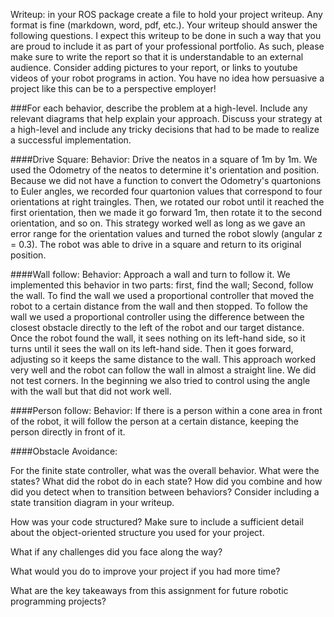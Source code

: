Writeup: in your ROS package create a file to hold your project writeup. Any format is fine (markdown, word, pdf, etc.). Your writeup should answer the following questions.  I expect this writeup to be done in such a way that you are proud to include it as part of your professional portfolio.  As such, please make sure to write the report so that it is understandable to an external audience.  Consider adding pictures to your report, or links to youtube videos of your robot programs in action.  You have no idea how persuasive a project like this can be to a perspective employer!

###For each behavior, describe the problem at a high-level. Include any relevant diagrams that help explain your approach.  Discuss your strategy at a high-level and include any tricky decisions that had to be made to realize a successful implementation.

####Drive Square:
Behavior: Drive the neatos in a square of 1m by 1m.
We used the Odometry of the neatos to determine it's orientation and position. Because we did not have a function to convert the Odometry's quartonions to Euler angles, we recorded four quartonion values that correspond to four orientations at right traingles. Then, we rotated our robot until it reached the first orientation, then we made it go forward 1m, then rotate it to the second orientation, and so on. This strategy worked well as long as we gave an error range for the orientation values and turned the robot slowly (angular z = 0.3). The robot was able to drive in a square and return to its original position.

####Wall follow:
Behavior: Approach a wall and turn to follow it.
We implemented this behavior in two parts: first, find the wall; Second, follow the wall. To find the wall we used a proportional controller that moved the robot to a certain distance from the wall and then stopped. To follow the wall we used a proportional controller using the difference between the closest obstacle directly to the left of the robot and our target distance. Once the robot found the wall, it sees nothing on its left-hand side, so it turns until it sees the wall on its left-hand side. Then it goes forward, adjusting so it keeps the same distance to the wall. This approach worked very well and the robot can follow the wall in almost a straight line. We did not test corners. In the beginning we also tried to control using the angle with the wall but that did not work well.

####Person follow:
Behavior: If there is a person within a cone area in front of the robot, it will follow the person at a certain distance, keeping the person directly in front of it. 



####Obstacle Avoidance:


For the finite state controller, what was the overall behavior. What were the states? What did the robot do in each state? How did you combine and how did you detect when to transition between behaviors?  Consider including a state transition diagram in your writeup.

How was your code structured?  Make sure to include a sufficient detail about the object-oriented structure you used for your project.

What if any challenges did you face along the way? 

What would you do to improve your project if you had more time? 

What are the key takeaways from this assignment for future robotic programming projects?

